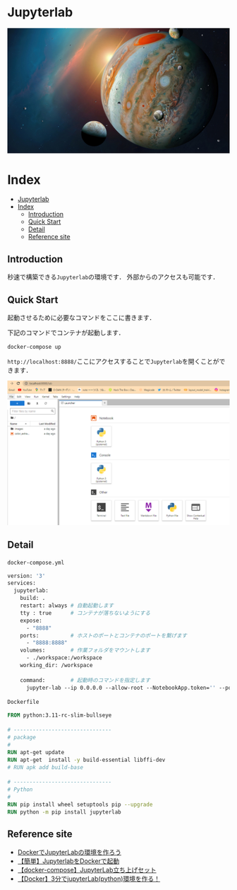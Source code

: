# Jupyterlab

![image](Docs/images/jupiter-moons-space-5k-13-1920x1080.jpg)

# Index

- [Jupyterlab](#jupyterlab)
- [Index](#index)
  - [Introduction](#introduction)
  - [Quick Start](#quick-start)
  - [Detail](#detail)
  - [Reference site](#reference-site)

## Introduction

秒速で構築できる`Jupyterlab`の環境です．
外部からのアクセスも可能です．

## Quick Start

起動させるために必要なコマンドをここに書きます．

下記のコマンドでコンテナが起動します．

```bash
docker-compose up
```


`http://localhost:8888/`ここにアクセスすることで`Jupyterlab`を開くことができます．

![](Docs/images/2023-01-14-14-07-15.png)


## Detail

`docker-compose.yml`

```Dockerfile
version: '3'
services:
  jupyterlab:
    build: .
    restart: always # 自動起動します
    tty : true      # コンテナが落ちないようにする
    expose:
      - "8888"
    ports:          # ホストのポートとコンテナのポートを繋げます
      - "8888:8888"
    volumes:        # 作業フォルダをマウントします
      - ./workspace:/workspace
    working_dir: /workspace

    command:        # 起動時のコマンドを指定します
      jupyter-lab --ip 0.0.0.0 --allow-root --NotebookApp.token='' --port=8888 --notebook-dir=/workspace -b localhost
```

`Dockerfile`

```Dockerfile
FROM python:3.11-rc-slim-bullseye

# -------------------------------
# package
#
RUN apt-get update
RUN apt-get  install -y build-essential libffi-dev
# RUN apk add build-base 

# -------------------------------
# Python
#
RUN pip install wheel setuptools pip --upgrade
RUN python -m pip install jupyterlab
```

## Reference site

- [DockerでJupyterLabの環境を作ろう](https://www.idnet.co.jp/column/page_187.html)
- [【簡単】JupyterlabをDockerで起動](https://zenn.dev/en2enzo2/articles/78d57ec01ed0c5)
- [【docker-compose】JupyterLab立ち上げセット](https://zenn.dev/k8shiro/articles/my-docker-jupyterlab)
- [【Docker】3分でjupyterLab(python)環境を作る！](https://qiita.com/higakin/items/edf71435d0565257f980)